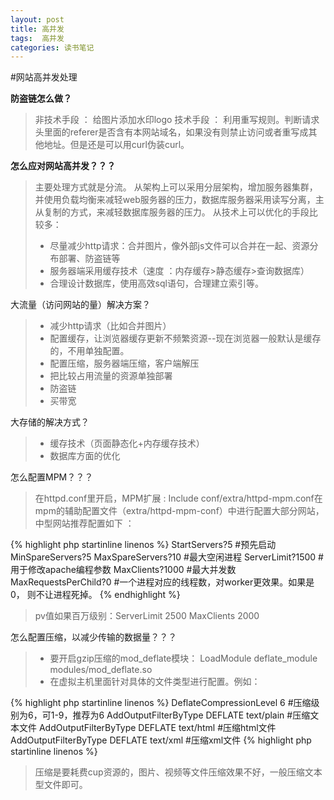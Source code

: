 ```yaml
---
layout: post
title: 高并发
tags:  高并发
categories: 读书笔记
---
```


#网站高并发处理



**防盗链怎么做？**


> 非技术手段 ： 给图片添加水印logo
> 技术手段   ： 利用重写规则。判断请求头里面的referer是否含有本网站域名，如果没有则禁止访问或者重写成其他地址。但是还是可以用curl伪装curl。


**怎么应对网站高并发？？？**
> 主要处理方式就是分流。
> 从架构上可以采用分层架构，增加服务器集群，并使用负载均衡来减轻web服务器的压力，数据库服务器采用读写分离，主从复制的方式，来减轻数据库服务器的压力。
> 从技术上可以优化的手段比较多：
> - 尽量减少http请求：合并图片，像外部js文件可以合并在一起、资源分布部署、防盗链等
> - 服务器端采用缓存技术（速度 ：内存缓存>静态缓存>查询数据库）
> - 合理设计数据库，使用高效sql语句，合理建立索引等。

大流量（访问网站的量）解决方案？
> - 减少http请求（比如合并图片）
> - 配置缓存，让浏览器缓存更新不频繁资源--现在浏览器一般默认是缓存的，不用单独配置。
> - 配置压缩，服务器端压缩，客户端解压
> - 把比较占用流量的资源单独部署
> - 防盗链
> - 买带宽

大存储的解决方式？
> - 缓存技术（页面静态化+内存缓存技术）
> - 数据库方面的优化




怎么配置MPM？？？
> 在httpd.conf里开启，MPM扩展  : Include conf/extra/httpd-mpm.conf在mpm的辅助配置文件（extra/httpd-mpm-conf）中进行配置大部分网站，中型网站推荐配置如下 ：


{% highlight php startinline linenos %} 
	<IfModule mpm_prefork_module>
		StartServers?5  		   #预先启动
		MinSpareServers?5
		MaxSpareServers?10 		#最大空闲进程
		ServerLimit?1500  		 #用于修改apache编程参数
		MaxClients?1000  		  #最大并发数
		MaxRequestsPerChild?0      #一个进程对应的线程数，对worker更效果。如果是0， 则不让进程死掉。 
	</IfModule>
{% endhighlight %}

> pv值如果百万级别：ServerLimit  2500		MaxClients 2000


怎么配置压缩，以减少传输的数据量？？？
> - 要开启gzip压缩的mod_deflate模块： LoadModule deflate_module modules/mod_deflate.so
> - 在虚拟主机里面针对具体的文件类型进行配置。例如：

{% highlight php startinline linenos %} 
	<ifmodule mod_deflate.c> 
	DeflateCompressionLevel 6       #压缩级别为6，可1-9，推荐为6 
	AddOutputFilterByType DEFLATE text/plain  #压缩文本文件 
	AddOutputFilterByType DEFLATE text/html  #压缩html文件 
	AddOutputFilterByType DEFLATE text/xml   #压缩xml文件
	</ifmodule>
{% highlight php startinline linenos %} 
	
> 压缩是要耗费cup资源的，图片、视频等文件压缩效果不好，一般压缩文本型文件即可。

